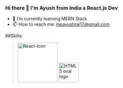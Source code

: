 ### Hi there 👋 I'm Ayush from India a React.js Dev

- 🌱 I’m currently learning MERN Stack
- 📫 How to reach me: meayushraj17@gmail.com




##Skills:
> <a title="Facebook / Public domain" href="https://commons.wikimedia.org/wiki/File:React-icon.svg"><img width="128" alt="React-icon" src="https://upload.wikimedia.org/wikipedia/commons/thumb/a/a7/React-icon.svg/128px-React-icon.svg.png"></a> <a title="HTML5-logo.svg: W3C
derivative work: Patio / CC BY (https://creativecommons.org/licenses/by/3.0)" href="https://commons.wikimedia.org/wiki/File:HTML5_oval_logo.png"><img width="64" alt="HTML5 oval logo" src="https://upload.wikimedia.org/wikipedia/commons/d/de/HTML5_oval_logo.png"></a>


